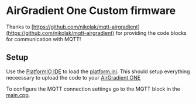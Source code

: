 # AirGradient One Custom firmware

Thanks to [https://github.com/nikolak/mqtt-airgradient](https://github.com/nikolak/mqtt-airgradient) for providing the code blocks for communication with MQTT!

## Setup

Use the [PlatformIO IDE](https://platformio.org/platformio-ide) to load the [platform.ini](./platformio.ini). This should setup everything neceessary to upload the code to your [AirGradient ONE](https://www.airgradient.com/documentation/one-v9/)

To configure the MQTT connection settings go to the MQTT block in the [main.cpp](https://github.com/campfireman/airgradient-one-custom-firmware/blob/master/src/main.cpp#L138).
